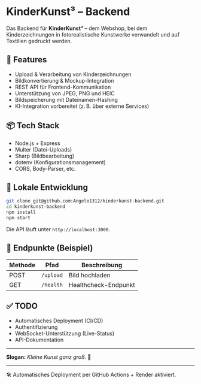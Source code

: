 # KinderKunst³ – Backend

Das Backend für **KinderKunst³** – dem Webshop, bei dem Kinderzeichnungen in fotorealistische Kunstwerke verwandelt und auf Textilien gedruckt werden.

## 🚀 Features

- Upload & Verarbeitung von Kinderzeichnungen
- Bildkonvertierung & Mockup-Integration
- REST API für Frontend-Kommunikation
- Unterstützung von JPEG, PNG und HEIC
- Bildspeicherung mit Dateinamen-Hashing
- KI-Integration vorbereitet (z. B. über externe Services)

## 📦 Tech Stack

- Node.js + Express
- Multer (Datei-Uploads)
- Sharp (Bildbearbeitung)
- dotenv (Konfigurationsmanagement)
- CORS, Body-Parser, etc.

## 🧪 Lokale Entwicklung

```bash
git clone git@github.com:Angelo1312/kinderkunst-backend.git
cd kinderkunst-backend
npm install
npm start
```

Die API läuft unter `http://localhost:3000`.

## 📁 Endpunkte (Beispiel)

| Methode | Pfad         | Beschreibung           |
|--------|--------------|------------------------|
| POST   | `/upload`    | Bild hochladen         |
| GET    | `/health`    | Healthcheck-Endpunkt   |

## ✅ TODO

- Automatisches Deployment (CI/CD)
- Authentifizierung
- WebSocket-Unterstützung (Live-Status)
- API-Dokumentation

---

**Slogan:** *Kleine Kunst ganz groß.* 🎨

---

🛠️ Automatisches Deployment per GitHub Actions + Render aktiviert.
